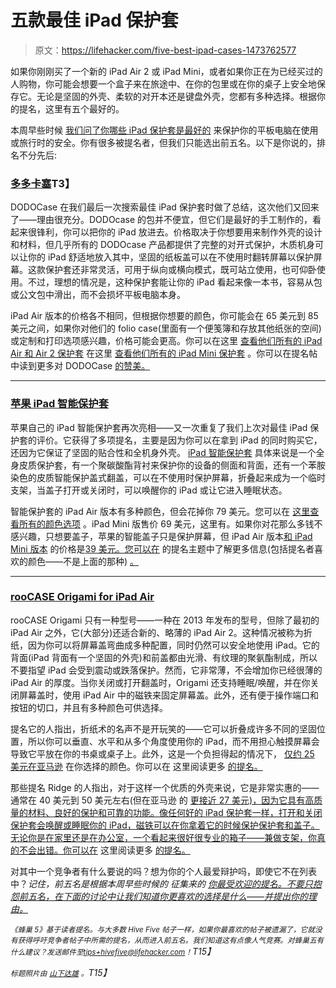 # 五款最佳 iPad 保护套

> 原文：<https://lifehacker.com/five-best-ipad-cases-1473762577>

如果你刚刚买了一个新的 iPad Air 2 或 iPad Mini，或者如果你正在为已经买过的人购物，你可能会想要一个盒子来在旅途中、在你的包里或在你的桌子上安全地保存它。无论是坚固的外壳、柔软的对开本还是键盘外壳，您都有多种选择。根据你的提名，这里有五个最好的。



本周早些时候 [我们问了你哪些 iPad 保护套是最好的](https://lifehacker.com/whats-the-best-ipad-case-1672491381) 来保护你的平板电脑在使用或旅行时的安全。你有很多被提名者，但我们只能选出前五名。以下是你说的，排名不分先后:

### [多多卡塞](http://www.dodocase.com/)T3】

DODOCase 在我们最后一次搜索最佳 iPad 保护套时做了总结，这次他们又回来了——理由很充分。DODOcase 的包并不便宜，但它们是最好的手工制作的，看起来很锋利，你可以把你的 iPad 放进去。价格取决于你想要用来制作外壳的设计和材料，但几乎所有的 DODOcase 产品都提供了完整的对开式保护，木质机身可以让你的 iPad 舒适地放入其中，坚固的纸板盖可以在不使用时翻转屏幕以保护屏幕。这款保护套还非常灵活，可用于纵向或横向模式，既可站立使用，也可仰卧使用。不过，理想的情况是，这种保护套能让你的 iPad 看起来像一本书，容易从包或公文包中滑出，而不会损坏平板电脑本身。

iPad Air 版本的价格各不相同，但根据你想要的颜色，你可能会在 65 美元到 85 美元之间，如果你对他们的 folio case(里面有一个便笺簿和存放其他纸张的空间)或定制和打印选项感兴趣，价格可能会更高。你可以在这里 [查看他们所有的 iPad Air 和 Air 2 保护套](http://www.dodocase.com/collections/ipad-air-cases) 在这里 [查看他们所有的 iPad Mini 保护套](http://www.dodocase.com/collections/ipad-mini-cases) 。你可以在提名帖 中读到更多对 DODOCase [的赞美。](http://lifehacker.com/vote-dodocase-folio-certainly-not-the-most-durable-and-1672682851)

* * *

### [苹果 iPad 智能保护套](http://www.apple.com/ipad/accessories/)

苹果自己的 iPad 智能保护套再次亮相——又一次重复了我们上次对最佳 iPad 保护套的评价。它获得了多项提名，主要是因为你可以在拿到 iPad 的同时购买它，还因为它保证了坚固的贴合性和全机身外壳。 [iPad 智能保护套](http://www.apple.com/ipad/accessories/#smartcase) 具体来说是一个全身皮质保护套，有一个聚碳酸酯背衬来保护你的设备的侧面和背面，还有一个苯胺染色的皮质智能保护盖式翻盖，可以在不使用时保护屏幕，折叠起来成为一个临时支架，当盖子打开或关闭时，可以唤醒你的 iPad 或让它进入睡眠状态。

智能保护套的 iPad Air 版本有多种颜色，但会花掉你 79 美元。您可以在 [这里查看所有的颜色选项](http://store.apple.com/us/product/MF047LL/A/ipad-air-smart-case-brown) 。iPad Mini 版售价 69 美元，这里有。如果你对花那么多钱不感兴趣，只想要盖子，苹果的智能盖子只是保护屏幕，但 iPad Air 版本[和 iPad Mini 版本](http://store.apple.com/us/product/MF061LL/A/ipad-mini-smart-cover-pink) 的价格是[39 美元。您可以在](http://store.apple.com/us/product/MF055LL/A/ipad-air-smart-cover-pink) 的提名主题中了解更多信息(包括提名者喜欢的颜色——不是上面的那种) [。](http://lifehacker.com/nomination-ipad-air-2-leather-smart-case-in-midnight-b-1672658848)

* * *

### [rooCASE Origami for iPad Air](http://www.roocase.com/rooCASE-Origami-SlimShell-Case-Cover-for-Apple-iPad-Air--Black-(Nov-2013-Release)/cat-p/c1000123/p10519290)

rooCASE Origami 只有一种型号——一种在 2013 年发布的型号，但除了最初的 iPad Air 之外，它(大部分)还适合新的、略薄的 iPad Air 2。这种情况被称为折纸，因为你可以将屏幕盖弯曲成多种配置，同时仍然可以安全地使用 iPad。它的背面(iPad 背面有一个坚固的外壳)和前盖都由光滑、有纹理的聚氨酯制成，所以不要指望 iPad 会受到震动或跌落保护。然而，它非常薄，不会增加你已经很薄的 iPad Air 的厚度。当你关闭或打开翻盖时，Origami 还支持睡眠/唤醒，并在你关闭屏幕盖时，使用 iPad Air 中的磁铁来固定屏幕盖。此外，还有便于操作端口和按钮的切口，并且有多种颜色可供选择。

提名它的人指出，折纸术的名声不是开玩笑的——它可以折叠成许多不同的坚固位置，所以你可以垂直、水平和从多个角度使用你的 iPad，而不用担心触摸屏幕会导致它平放在你的书桌或桌子上。此外，这是一个负担得起的情况下， [仅约 25 美元在亚马逊](http://www.amazon.com/rooCASE-Apple-iPad-Air-Case/dp/B00E44BFLG/?asc_campaign=InlineText&asc_refurl=https://lifehacker.com/five-best-ipad-cases-1473762577&asc_source=&tag=kinjalifehackerlink-20) 在你选择的颜色。你可以在 这里阅读更多 [的提名。](http://lifehacker.com/i-got-my-wife-the-roocase-origami-for-her-ipad-air-2-la-1672723097)

那些提名 Ridge 的人指出，对于这样一个优质的外壳来说，它是非常实惠的——通常在 40 美元到 50 美元左右(但在亚马逊 的 [更接近 27 美元)，因为它具有高质量的材料、良好的保护和可靠的功能。像任何好的 iPad 保护套一样，打开和关闭保护套会唤醒或睡眠你的 iPad，磁铁可以在你拿着它的时候保护保护套和盖子。无论你是在家里还是在办公室，一个看起来很好很专业的箱子——兼做支架，你真的不会出错。你可以在](https://www.amazon.com/dp/B00G4EBO2Y?asc_campaign=InlineText&asc_refurl=https://lifehacker.com/five-best-ipad-cases-1473762577&asc_source=&linkCode=ogi&psc=1&smid=A2IGXREIISOGUB&tag=kinjalifehackerlink-20&th=1) 这里阅读更多 [的提名。](http://lifehacker.com/vote-devicewear-slim-ipad-air-case-the-ridge-why-qual-1672718989)

对其中一个竞争者有什么要说的吗？想为你的个人最爱辩护吗，即使它不在列表中？*记住，前五名是根据本周早些时候的* *征集来的* [*你最受欢迎的提名。不要只抱怨前五名，在下面的讨论中让我们知道你更喜欢的选择是什么——并提出你的理由。*](https://lifehacker.com/whats-the-best-ipad-case-1672491381)

*<small>《蜂巢 5》基于读者提名。与大多数 Hive Five 帖子一样，如果你最喜欢的帖子被遗漏了，它就没有获得呼吁竞争者帖子中所需的提名，从而进入前五名。我们知道这有点像人气竞赛。对蜂巢五有什么建议？发送邮件至</small>*[*<small>tips+hivefive@lifehacker.com</small>*](mailto:tips+hivefive@lifehacker.com)*<small>！</small>T15】*

*<small>标题照片由</small>* [*<small>山下达雄</small>*](http://www.flickr.com/photos/yto/7984106263/) *<small>。</small>T15】*